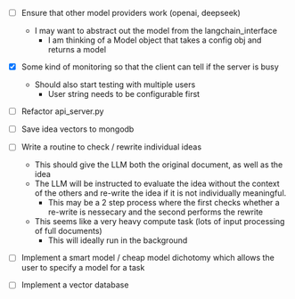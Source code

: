 - [ ] Ensure that other model providers work (openai, deepseek)
    - I may want to abstract out the model from the langchain_interface
        - I am thinking of a Model object that takes a config obj and returns a model

- [x] Some kind of monitoring so that the client can tell if the server is busy
    - Should also start testing with multiple users
        - User string needs to be configurable first
- [ ] Refactor api_server.py
- [ ] Save idea vectors to mongodb
- [ ] Write a routine to check / rewrite individual ideas
    - This should give the LLM both the original document, as well as the idea
    - The LLM will be instructed to evaluate the idea without the context of the others and re-write the idea if it is not individually meaningful.
        - This may be a 2 step process where the first checks whether a re-write is nessecary and the second performs the rewrite
    - This seems like a very heavy compute task (lots of input processing of full documents)
        - This will ideally run in the background

- [ ] Implement a smart model / cheap model dichotomy which allows the user to specify a model for a task

- [ ] Implement a vector database
